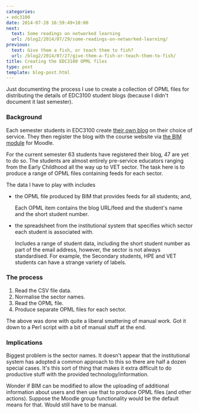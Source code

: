 ```yaml
---
categories:
- edc3100
date: 2014-07-28 16:59:49+10:00
next:
  text: Some readings on networked learning
  url: /blog2/2014/07/29/some-readings-on-networked-learning/
previous:
  text: Give them a fish, or teach them to fish?
  url: /blog2/2014/07/27/give-them-a-fish-or-teach-them-to-fish/
title: Creating the EDC3100 OPML files
type: post
template: blog-post.html
---
```

Just documenting the process I use to create a collection of OPML files for distributing the details of EDC3100 student blogs (because I didn't document it last semester).

### Background

Each semester students in EDC3100 create [their own blog](https://www.google.com.au/search?q=edc3100+blog&ie=utf-8&oe=utf-8&aq=t&rls=org.mozilla:en-US:official&client=firefox-a&channel=sb&gfe_rd=cr&ei=VNzUU5OLGuLC8geFl4GoCQ) on their choice of service. They then register the blog with the course website via [the BIM module](/blog2/research/bam-blog-aggregation-management/) for Moodle.

For the current semester 63 students have registered their blog, 47 are yet to do so. The students are almost entirely pre-service educators ranging from the Early Childhood all the way up to VET sector. The task here is to produce a range of OPML files containing feeds for each sector.

The data I have to play with includes

- the OPML file produced by BIM that provides feeds for all students; and,
    
    Each OPML item contains the blog URL/feed and the student's name and the short student number.
    
- the spreadsheet from the institutional system that specifies which sector each student is associated with.
    
    Includes a range of student data, including the short student number as part of the email address, however, the sector is not always standardised. For example, the Secondary students, HPE and VET students can have a strange variety of labels.
    

### The process

1. Read the CSV file data.
2. Normalise the sector names.
3. Read the OPML file.
4. Produce separate OPML files for each sector.

The above was done with quite a liberal smattering of manual work. Got it down to a Perl script with a bit of manual stuff at the end.

### Implications

Biggest problem is the sector names. It doesn't appear that the institutional system has adopted a common approach to this so there are half a dozen special cases. It's this sort of thing that makes it extra difficult to do productive stuff with the provided technology/information.

Wonder if BIM can be modified to allow the uploading of additional information about users and then use that to produce OPML files (and other actions). Suppose the Moodle group functionality would be the default means for that. Would still have to be manual.